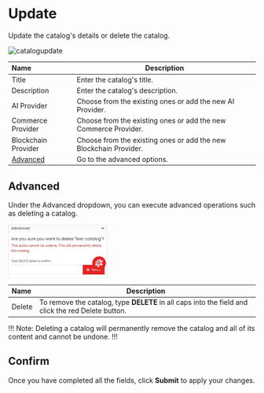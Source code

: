 # Update

Update the catalog's details or delete the catalog.

<img src="../../../../../images/catalogupdate.jpg" alt="catalogupdate" style="width: 50%; display: block"></a>

**Name** | **Description** 
:--- | ---
Title | Enter the catalog's title.
Description | Enter the catalog's description.
AI Provider | Choose from the existing ones or add the new AI Provider.
Commerce Provider | Choose from the existing ones or add the new Commerce Provider.
Blockchain Provider | Choose from the existing ones or add the new Blockchain Provider.
<a href="/marketplace/catalogs/catalog-overview/update/#advanced">Advanced</a> | Go to the advanced options.

## Advanced

Under the Advanced dropdown, you can execute advanced operations such as deleting a catalog. 

<img src="../../../../images/catalogupdate2.jpg" alt="catalogupdate2" style="width: 40%; display: block"></a>

**Name** | **Description** 
:--- | ---
Delete | To remove the catalog, type **DELETE** in all caps into the field and click the red Delete button.

!!! Note: 
Deleting a catalog will permanently remove the catalog and all of its content and cannot be undone.
!!!


## Confirm

Once you have completed all the fields, click **Submit** to apply your changes.





